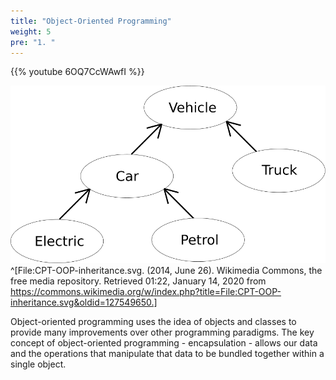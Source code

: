 ```yaml
---
title: "Object-Oriented Programming"
weight: 5
pre: "1. "
---
```

{{% youtube 6OQ7CcWAwfI %}}

![Object Oriented Inheritance Example](../../images/2/2.1.inheritance.svg)^[File:CPT-OOP-inheritance.svg. (2014, June 26). Wikimedia Commons, the free media repository. Retrieved 01:22, January 14, 2020 from https://commons.wikimedia.org/w/index.php?title=File:CPT-OOP-inheritance.svg&oldid=127549650.]

Object-oriented programming uses the idea of objects and classes to provide many improvements over other programming paradigms. The key concept of object-oriented programming - encapsulation - allows our data and the operations that manipulate that data to be bundled together within a single object.  
